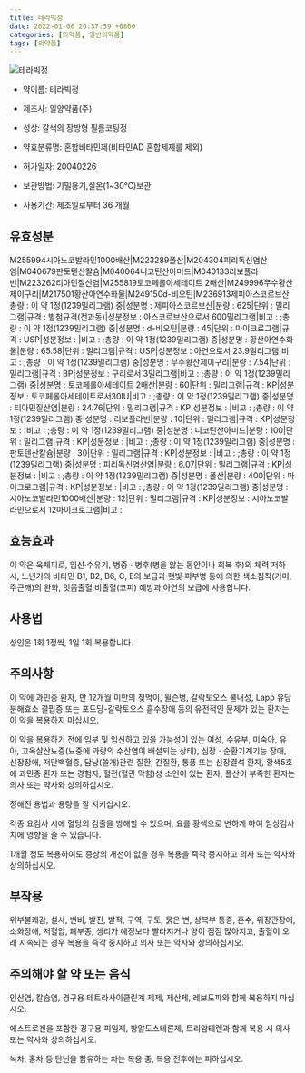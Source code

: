 ```yaml
---
title: 테라빅정
date: 2022-01-06 20:37:59 +0800
categories: [의약품, 일반의약품]
tags: [의약품]
---
```

![테라빅정](https://nedrug.mfds.go.kr/pbp/cmn/itemImageDownload/147428023057800016)

- 약이름: 테라빅정
- 제조사: 일양약품(주)
- 성상: 갈색의 장방형 필름코팅정 

- 약효분류명: 혼합비타민제(비타민AD 혼합제제를 제외)
- 허가일자: 20040226
- 보관방법: 기밀용기,실온(1~30℃)보관 

- 사용기간: 제조일로부터 36 개월
## 유효성분
M255994시아노코발라민1000배산|M223289폴산|M204304피리독신염산염|M040679판토텐산칼슘|M040064니코틴산아미드|M040133리보플라빈|M223262티아민질산염|M255819토코페롤아세테이트 2배산|M249996무수황산제이구리|M217501황산아연수화물|M249150d-비오틴|M236913제피아스코르브산
총량 : 이 약 1정(1239밀리그램) 중|성분명 : 제피아스코르브산|분량 : 625|단위 : 밀리그램|규격 : 별첨규격(전과동)|성분정보 : 아스코르브산으로서 600밀리그램|비고 : ;총량 : 이 약 1정(1239밀리그램) 중|성분명 : d-비오틴|분량 : 45|단위 : 마이크로그램|규격 : USP|성분정보 : |비고 : ;총량 : 이 약 1정(1239밀리그램) 중|성분명 : 황산아연수화물|분량 : 65.58|단위 : 밀리그램|규격 : USP|성분정보 : 아연으로서 23.9밀리그램|비고 : ;총량 : 이 약 1정(1239밀리그램) 중|성분명 : 무수황산제이구리|분량 : 7.54|단위 : 밀리그램|규격 : BP|성분정보 : 구리로서 3밀리그램|비고 : ;총량 : 이 약 1정(1239밀리그램) 중|성분명 : 토코페롤아세테이트 2배산|분량 : 60|단위 : 밀리그램|규격 : KP|성분정보 : 토코페롤아세테이트로서30IU|비고 : ;총량 : 이 약 1정(1239밀리그램) 중|성분명 : 티아민질산염|분량 : 24.76|단위 : 밀리그램|규격 : KP|성분정보 : |비고 : ;총량 : 이 약 1정(1239밀리그램) 중|성분명 : 리보플라빈|분량 : 10|단위 : 밀리그램|규격 : KP|성분정보 : |비고 : ;총량 : 이 약 1정(1239밀리그램) 중|성분명 : 니코틴산아미드|분량 : 100|단위 : 밀리그램|규격 : KP|성분정보 : |비고 : ;총량 : 이 약 1정(1239밀리그램) 중|성분명 : 판토텐산칼슘|분량 : 30|단위 : 밀리그램|규격 : KP|성분정보 : |비고 : ;총량 : 이 약 1정(1239밀리그램) 중|성분명 : 피리독신염산염|분량 : 6.07|단위 : 밀리그램|규격 : KP|성분정보 : |비고 : ;총량 : 이 약 1정(1239밀리그램) 중|성분명 : 폴산|분량 : 400|단위 : 마이크로그램|규격 : KP|성분정보 : |비고 : ;총량 : 이 약 1정(1239밀리그램) 중|성분명 : 시아노코발라민1000배산|분량 : 12|단위 : 밀리그램|규격 : KP|성분정보 : 시아노코발라민으로서 12마이크로그램|비고 :
## 효능효과
이 약은 육체피로, 임신·수유기, 병중ㆍ병후(병을 앓는 동안이나 회복 후)의 체력 저하 시, 노년기의 비타민 B1, B2, B6, C, E의 보급과 햇빛·피부병 등에 의한 색소침착(기미, 주근깨)의 완화, 잇몸출혈·비출혈(코피) 예방과 아연의 보급에 사용합니다.

## 사용법
성인은 1회 1정씩, 1일 1회 복용합니다.

## 주의사항
이 약에 과민증 환자, 만 12개월 미만의 젖먹이, 윌슨병, 갈락토오스 불내성, Lapp 유당분해효소 결핍증 또는 포도당-갈락토오스 흡수장애 등의 유전적인 문제가 있는 환자는 이 약을 복용하지 마십시오.

이 약을 복용하기 전에 임부 및 임신하고 있을 가능성이 있는 여성, 수유부, 미숙아, 유아, 고옥살산뇨증(뇨중에 과량의 수산염이 배설되는 상태), 심장ㆍ순환기계기능 장애, 신장장애, 저단백혈증, 담낭(쓸개)관련 질환, 간질환, 통풍 또는 신장결석 환자, 황색5호에 과민증 환자 또는 경험자, 혈전(혈관 막힘)성 소인이 있는 환자, 폴산이 부족한 환자는 의사 또는 약사와 상의하십시오.

정해진 용법과 용량을 잘 지키십시오.

각종 요검사 시에 혈당의 검출을 방해할 수 있으며, 요를 황색으로 변하게 하여 임상검사치에 영향을 줄 수 있습니다.

1개월 정도 복용하여도 증상의 개선이 없을 경우 복용을 즉각 중지하고 의사 또는 약사와 상의하십시오.

## 부작용
위부불쾌감, 설사, 변비, 발진, 발적, 구역, 구토, 묽은 변, 상복부 통증, 혼수, 위장관장애, 소화장애, 저혈압, 폐부종, 생리가 예정보다 빨라지거나 양이 점점 많아지고, 출혈이 오래 지속되는 경우 복용을 즉각 중지하고 의사 또는 약사와 상의하십시오.

## 주의해야 할 약 또는 음식
인산염, 칼슘염, 경구용 테트라사이클린계 제제, 제산제, 레보도파와 함께 복용하지 마십시오.

에스트로겐을 포함한 경구용 피임제, 항알도스테론제, 트리암테렌과 함께 복용 시 의사 또는 약사와 상의하십시오.

녹차, 홍차 등 탄닌을 함유하는 차는 복용 중, 복용 전후에는 피하십시오.

